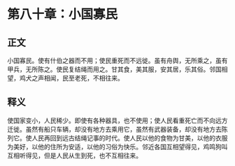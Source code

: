 # 第八十章：小国寡民

## 正文
小国寡民。使有什伯之器而不用；使民重死而不远徙。虽有舟舆，无所乘之，虽有甲兵，无所陈之。使民复结绳而用之。甘其食，美其服，安其居，乐其俗。邻国相望，鸡犬之声相闻，民至老死，不相往来。

## 释义
使国家变小，人民稀少。即使有各种器具，也不使用；使人民看重死亡而不向远方迁徙。虽然有船只车辆，却没有地方去乘用它，虽然有武器装备，却没有地方去陈列它。使人民再回到远古结绳记事的时代。使人民以他的食物为甘美，以他的衣服为美好，以他的住所为安适，以他的习俗为快乐。邻近各国互相望得见，鸡鸣狗叫互相听得见，但是人民从生到死，也不互相往来。